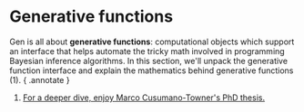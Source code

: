 # Generative functions

Gen is all about **generative functions**: computational objects which support an interface that helps automate the tricky math involved in programming Bayesian inference algorithms. In this section, we'll unpack the generative function interface and explain the mathematics behind generative functions (1).
{ .annotate }

1.  [For a deeper dive, enjoy Marco Cusumano-Towner's PhD thesis.][marco_thesis]

[marco_thesis]: https://www.mct.dev/assets/mct-thesis.pdf
